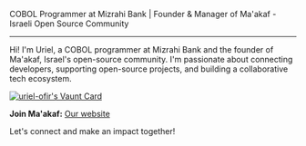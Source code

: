 COBOL Programmer at Mizrahi Bank | Founder & Manager of Ma'akaf - Israeli Open Source Community

---

Hi! I'm Uriel, a COBOL programmer at Mizrahi Bank and the founder of Ma'akaf, Israel's open-source community.
I'm passionate about connecting developers, supporting open-source projects, and building a collaborative tech ecosystem.

[![uriel-ofir's Vaunt Card](https://vaunt.dev/card/urielofir.png)](https://vaunt.dev/user/uriel-ofir)

**Join Ma'akaf:** <a href="https://maakaf.com" target="_blank" rel="noopener noreferrer">Our website</a>

Let's connect and make an impact together!
